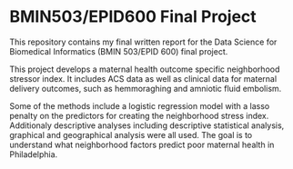 # BMIN503/EPID600 Final Project

This repository contains my final written report for the Data Science for Biomedical Informatics (BMIN 503/EPID 600) final project. 

This project develops a maternal health outcome specific neighborhood stressor index. It includes ACS data as well as clinical data for maternal delivery outcomes, such as hemmoraghing and amniotic fluid embolism. 

Some of the methods include a logistic regression model with a lasso penalty on the predictors for creating the neighborhood stress index. 
Additionaly descriptive analyses including descriptive statistical analysis, graphical and geographical analysis were all used. The goal is to understand what neighborhood factors predict poor maternal health in Philadelphia. 
